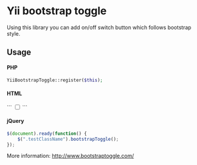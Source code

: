 # Yii bootstrap toggle
Using this library you can add on/off switch button which follows bootstrap style.

<h2>Usage</h2>
<h4>PHP</h4>

```php
YiiBootstrapToggle::register($this);
```

<h4>HTML</h4>
```
<input type="checkbox" name="anything" class="testClassName" />
```

<h4>jQuery</h4>

```javascript
$(document).ready(function() {
    $(".testClassName").bootstrapToggle();
});
```

More information: http://www.bootstraptoggle.com/